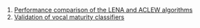 

1. [Performance comparison of the LENA and ACLEW algorithms]()
2. [Validation of vocal maturity classifiers]()
